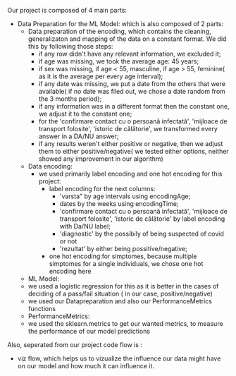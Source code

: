 Our project is composed of 4 main parts:
* Data Preparation for the ML Model: which is also composed of 2 parts:
  * Data preparation of the encoding, which contains the cleaning, generalizaton and mapping of the data on a constant format. We did this by following those steps:
    * if any row didn't have any relevant information, we excluded it;
    * if age was missing, we took the average age: 45 years;
    * if sex was missing, if age < 55, masculine, if age > 55, feminine( as it is the average per every age interval);
    * if any date was missing, we put a date from the others that were available( if no date was filed out, we chose a date random from the 3 months period);
    * if any information was in a different format then the constant one, we adjust it to the constant one;
    * for the 'confirmare contact cu o persoană infectată', 'mijloace de transport folosite', 'istoric de călătorie', we transformed every answer in a DA/NU answer;
    * if any results weren't either positive or negative, then we adjust them to either positive/negative( we tested either options, neither showed any improvement in our algorithm)
   * Data encoding:
     * we used primarily label encoding and one hot encoding for this project:
       * label encoding for the next columns:
         * 'varsta" by age intervals using encodingAge;
         * dates by the weeks using encodingTime;
         * 'confirmare contact cu o persoană infectată', 'mijloace de transport folosite', 'istoric de călătorie' by label encoding with Da/NU label;
         * 'diagnostic' by the possibily of being suspected of covid or not
         * 'rezultat' by either being possitive/negative;
       * one hot encoding:for simptomes, because multiple simptomes for a single individuals, we chose one hot encoding here
    * ML Model:
     * we used a logistic regression for this as it is better in the cases of deciding of a pass/fail situation ( in our case, positive/negative)
     * we used our Datapreparation and also our PerformanceMetrics functions
    * PerformanceMetrics:
     * we used the sklearn.metrics to get our wanted metrics, to measure the performance of our model predictions
  
  
 Also, seperated from our project code flow is :
 * viz flow, which helps us to vizualize the influence our data might have on our model and how much it can influence it.
